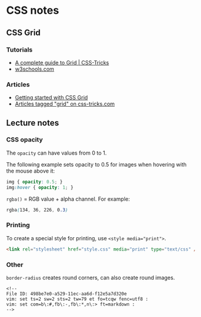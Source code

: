 # CSS notes

## CSS Grid

### Tutorials

  - [A complete guide to Grid | CSS-Tricks](https://css-tricks.com/snippets/css/complete-guide-grid/)
  - [w3schools.com](https://w3schools.com/css)

### Articles

  - [Getting started with CSS Grid](https://css-tricks.com/getting-started-css-grid/)
  - [Articles tagged "grid" on css-tricks.com](https://css-tricks.com/tag/grid/)

## Lecture notes

### CSS opacity

The `opacity` can have values from 0 to 1.

The following example sets opacity to 0.5 for images when hovering with the 
mouse above it:

``` css
img { opacity: 0.5; }
img:hover { opacity: 1; }
```

`rgba()` = RGB value + alpha channel. For example:

``` css
rgba(134, 36, 226, 0.3)
```

### Printing

To create a special style for printing, use `<style media="print">`.

``` html
<link rel="stylesheet" href="style.css" media="print" type="text/css" />
```

### Other

`border-radius` creates round corners, can also create round images.

    <!--
    File ID: 498be7e0-a529-11ec-aa6d-f12e5a7d320e
    vim: set ts=2 sw=2 sts=2 tw=79 et fo=tcqw fenc=utf8 :
    vim: set com=b\:#,fb\:-,fb\:*,n\:> ft=markdown :
    -->
